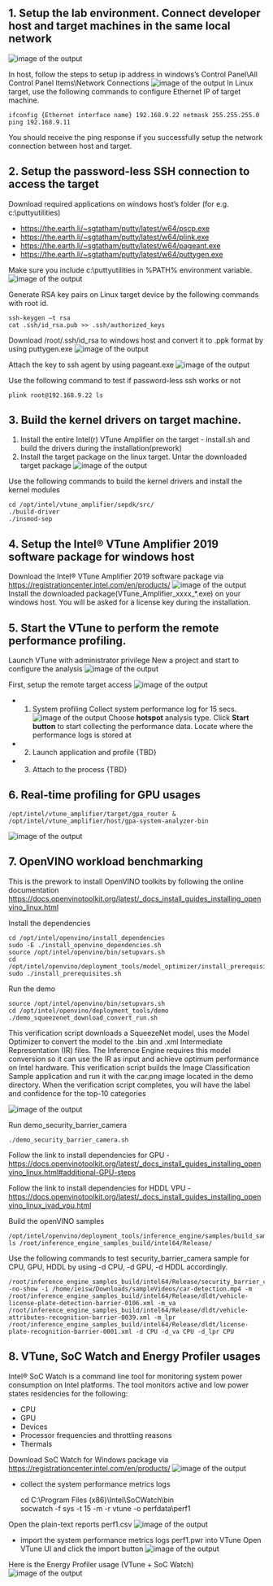 ## 1. Setup the lab environment. Connect developer host and target machines in the same local network
![image of the output](https://github.com/Joel-lin/IntelSoftwareWorkshop/blob/master/images/hosttargetsetup.png)

In host, follow the steps to setup ip address in windows’s Control Panel\All Control Panel Items\Network Connections
![image of the output](https://github.com/Joel-lin/IntelSoftwareWorkshop/blob/master/images/setuphostip.png)
In Linux target, use the following commands to configure Ethernet IP of target machine.

	ifconfig {Ethernet interface name} 192.168.9.22 netmask 255.255.255.0
	ping 192.168.9.11
	
You should receive the ping response if you successfully setup the network connection between host and target.

## 2. Setup the password-less SSH connection to access the target
Download required applications on windows host’s folder (for e.g. c:\puttyutilities)

* https://the.earth.li/~sgtatham/putty/latest/w64/pscp.exe
* https://the.earth.li/~sgtatham/putty/latest/w64/plink.exe
* https://the.earth.li/~sgtatham/putty/latest/w64/pageant.exe
* https://the.earth.li/~sgtatham/putty/latest/w64/puttygen.exe

Make sure you include c:\puttyutilities in %PATH% environment variable.
![image of the output]( https://github.com/Joel-lin/IntelSoftwareWorkshop/blob/master/images/setuppath.png)

Generate RSA key pairs on Linux target device by the following commands with root id.

	ssh-keygen –t rsa
	cat .ssh/id_rsa.pub >> .ssh/authorized_keys

Download /root/.ssh/id_rsa to windows host and convert it to .ppk format by using puttygen.exe
![image of the output](https://github.com/Joel-lin/IntelSoftwareWorkshop/blob/master/images/convertprivatekey.png)

Attach the key to ssh agent by using pageant.exe
![image of the output](https://github.com/Joel-lin/IntelSoftwareWorkshop/blob/master/images/addkeypageant.png)

Use the following command to test if password-less ssh works or not

    plink root@192.168.9.22 ls

## 3. Build the kernel drivers on target machine.
1)	Install the entire Intel(r) VTune Amplifier on the target - install.sh and build the drivers during the installation(prework)
2)	Install the target package on the linux target. Untar the downloaded target package
![image of the output](https://github.com/Joel-lin/IntelSoftwareWorkshop/blob/master/images/downloadtargetpackage.png)

Use the following commands to build the kernel drivers and install the kernel modules

	cd /opt/intel/vtune_amplifier/sepdk/src/
	./build-driver
	./insmod-sep
	

## 4. Setup the Intel® VTune Amplifier 2019 software package for windows host
Download the Intel® VTune Amplifier 2019 software package via https://registrationcenter.intel.com/en/products/
![image of the output](https://github.com/Joel-lin/IntelSoftwareWorkshop/blob/master/images/downloadvtunewinhost.png)
Install the downloaded package(VTune_Amplifier_xxxx_*.exe) on your windows host. You will be asked for a license key during the installation. 

## 5. Start the VTune to perform the remote performance profiling.
Launch VTune with administrator privilege 
New a project and start to configure the analysis
![image of the output](https://github.com/Joel-lin/IntelSoftwareWorkshop/blob/master/images/1_conf_analysis.png)

First, setup the remote target access
![image of the output](https://github.com/Joel-lin/IntelSoftwareWorkshop/blob/master/images/2_linuxremote.png)
* 1) System profiling
Collect system performance log for 15 secs.
![image of the output](https://github.com/Joel-lin/IntelSoftwareWorkshop/blob/master/images/3_analyzesystem.png)
Choose **hotspot** analysis type. Click **Start button** to start collecting the performance data.
Locate where the performance logs is stored at

* 2) Launch application and profile
{TBD}
* 3) Attach to the process
{TBD}

## 6. Real-time profiling for GPU usages
    /opt/intel/vtune_amplifier/target/gpa_router &
    /opt/intel/vtune_amplifier/host/gpa-system-analyzer-bin
![image of the output](https://github.com/Joel-lin/IntelSoftwareWorkshop/blob/master/images/gpasystemanalyzer.png)

## 7. OpenVINO workload benchmarking
This is the prework to install OpenVINO toolkits by following the online documentation https://docs.openvinotoolkit.org/latest/_docs_install_guides_installing_openvino_linux.html

Install the dependencies

	cd /opt/intel/openvino/install_dependencies
	sudo -E ./install_openvino_dependencies.sh
	source /opt/intel/openvino/bin/setupvars.sh
	cd /opt/intel/openvino/deployment_tools/model_optimizer/install_prerequisites
	sudo ./install_prerequisites.sh
		
Run the demo

    source /opt/intel/openvino/bin/setupvars.sh
    cd /opt/intel/openvino/deployment_tools/demo
    ./demo_squeezenet_download_convert_run.sh

This verification script downloads a SqueezeNet model, uses the Model Optimizer to convert the model to the .bin and .xml Intermediate Representation (IR) files. The Inference Engine requires this model conversion so it can use the IR as input and achieve optimum performance on Intel hardware.
This verification script builds the Image Classification Sample application and run it with the car.png image located in the demo directory. When the verification script completes, you will have the label and confidence for the top-10 categories

![image of the output](https://github.com/Joel-lin/IntelSoftwareWorkshop/blob/master/images/image_classification_script_output_lnx.png)

Run demo_security_barrier_camera

    ./demo_security_barrier_camera.sh
    
Follow the link to install dependencies for GPU - https://docs.openvinotoolkit.org/latest/_docs_install_guides_installing_openvino_linux.html#additional-GPU-steps

Follow the link to install dependencies for HDDL VPU - https://docs.openvinotoolkit.org/latest/_docs_install_guides_installing_openvino_linux_ivad_vpu.html

Build the openVINO samples

	/opt/intel/openvino/deployment_tools/inference_engine/samples/build_samples.sh
	ls /root/inference_engine_samples_build/intel64/Release/

Use the following commands to test security_barrier_camera sample for CPU, GPU, HDDL by using -d CPU, -d GPU, -d HDDL accordingly.

	/root/inference_engine_samples_build/intel64/Release/security_barrier_camera_demo -no-show -i /home/ieisw/Downloads/sampleVideos/car-detection.mp4 -m /root/inference_engine_samples_build/intel64/Release/dldt/vehicle-license-plate-detection-barrier-0106.xml -m_va /root/inference_engine_samples_build/intel64/Release/dldt/vehicle-attributes-recognition-barrier-0039.xml -m_lpr /root/inference_engine_samples_build/intel64/Release/dldt/license-plate-recognition-barrier-0001.xml -d CPU -d_va CPU -d_lpr CPU    
    
## 8. VTune, SoC Watch and Energy Profiler usages
Intel® SoC Watch is a command line tool for monitoring system power consumption on Intel platforms. The tool monitors active and low power states residencies for the following:

* CPU
* GPU
* Devices
* Processor frequencies and throttling reasons
* Thermals

Download SoC Watch for Windows package via https://registrationcenter.intel.com/en/products/
![image of the output](https://github.com/Joel-lin/IntelSoftwareWorkshop/blob/master/images/downloadsocwatch.png)
* collect the system performance metrics logs

	cd C:\Program Files (x86)\Intel\SoCWatch\bin\
	socwatch -f sys -t 15 -m -r vtune -o perfdata\perf1

Open the plain-text reports perf1.csv
![image of the output](https://github.com/Joel-lin/IntelSoftwareWorkshop/blob/master/images/socwatch_sysreport.png)

* import the system performance metrics logs perf1.pwr into VTune
Open VTune UI and click the import button
![image of the output](https://github.com/Joel-lin/IntelSoftwareWorkshop/blob/master/images/vtuneimport.png)

Here is the Energy Profiler usage (VTune + SoC Watch)
![image of the output](https://github.com/Joel-lin/IntelSoftwareWorkshop/blob/master/images/vtuneEnergyAnalysis.png)  
